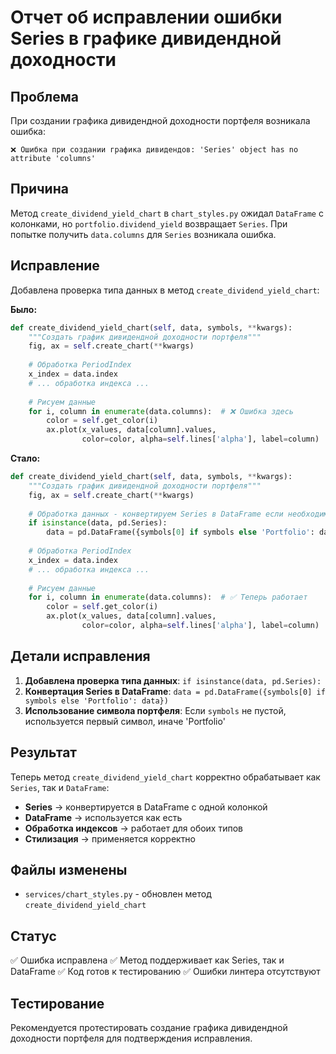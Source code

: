 # Отчет об исправлении ошибки Series в графике дивидендной доходности

## Проблема

При создании графика дивидендной доходности портфеля возникала ошибка:
```
❌ Ошибка при создании графика дивидендов: 'Series' object has no attribute 'columns'
```

## Причина

Метод `create_dividend_yield_chart` в `chart_styles.py` ожидал `DataFrame` с колонками, но `portfolio.dividend_yield` возвращает `Series`. При попытке получить `data.columns` для `Series` возникала ошибка.

## Исправление

Добавлена проверка типа данных в метод `create_dividend_yield_chart`:

**Было:**
```python
def create_dividend_yield_chart(self, data, symbols, **kwargs):
    """Создать график дивидендной доходности портфеля"""
    fig, ax = self.create_chart(**kwargs)
    
    # Обработка PeriodIndex
    x_index = data.index
    # ... обработка индекса ...
    
    # Рисуем данные
    for i, column in enumerate(data.columns):  # ❌ Ошибка здесь
        color = self.get_color(i)
        ax.plot(x_values, data[column].values,
                color=color, alpha=self.lines['alpha'], label=column)
```

**Стало:**
```python
def create_dividend_yield_chart(self, data, symbols, **kwargs):
    """Создать график дивидендной доходности портфеля"""
    fig, ax = self.create_chart(**kwargs)
    
    # Обработка данных - конвертируем Series в DataFrame если необходимо
    if isinstance(data, pd.Series):
        data = pd.DataFrame({symbols[0] if symbols else 'Portfolio': data})
    
    # Обработка PeriodIndex
    x_index = data.index
    # ... обработка индекса ...
    
    # Рисуем данные
    for i, column in enumerate(data.columns):  # ✅ Теперь работает
        color = self.get_color(i)
        ax.plot(x_values, data[column].values,
                color=color, alpha=self.lines['alpha'], label=column)
```

## Детали исправления

1. **Добавлена проверка типа данных**: `if isinstance(data, pd.Series):`
2. **Конвертация Series в DataFrame**: `data = pd.DataFrame({symbols[0] if symbols else 'Portfolio': data})`
3. **Использование символа портфеля**: Если `symbols` не пустой, используется первый символ, иначе 'Portfolio'

## Результат

Теперь метод `create_dividend_yield_chart` корректно обрабатывает как `Series`, так и `DataFrame`:

- **Series** → конвертируется в DataFrame с одной колонкой
- **DataFrame** → используется как есть
- **Обработка индексов** → работает для обоих типов
- **Стилизация** → применяется корректно

## Файлы изменены

- `services/chart_styles.py` - обновлен метод `create_dividend_yield_chart`

## Статус

✅ Ошибка исправлена
✅ Метод поддерживает как Series, так и DataFrame
✅ Код готов к тестированию
✅ Ошибки линтера отсутствуют

## Тестирование

Рекомендуется протестировать создание графика дивидендной доходности портфеля для подтверждения исправления.
